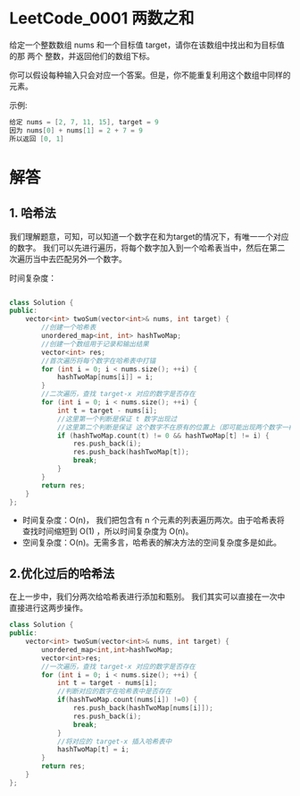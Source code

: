 # LeetCode_0001 两数之和

给定一个整数数组 nums 和一个目标值 target，请你在该数组中找出和为目标值的那 两个 整数，并返回他们的数组下标。

你可以假设每种输入只会对应一个答案。但是，你不能重复利用这个数组中同样的元素。

示例:

```C++
给定 nums = [2, 7, 11, 15], target = 9
因为 nums[0] + nums[1] = 2 + 7 = 9
所以返回 [0, 1]
```

# 解答

## 1. 哈希法

我们理解题意，可知，可以知道一个数字在和为target的情况下，有唯一一个对应的数字。
我们可以先进行遍历，将每个数字加入到一个哈希表当中，然后在第二次遍历当中去匹配另外一个数字。

时间复杂度：

```C++

class Solution {
public:
    vector<int> twoSum(vector<int>& nums, int target) {
        //创建一个哈希表        
        unordered_map<int, int> hashTwoMap;
        //创建一个数组用于记录和输出结果
        vector<int> res;
        //首次遍历将每个数字在哈希表中打锚
        for (int i = 0; i < nums.size(); ++i) {
            hashTwoMap[nums[i]] = i;
        }
        //二次遍历，查找 target-x 对应的数字是否存在        
        for (int i = 0; i < nums.size(); ++i) {
            int t = target - nums[i];
            //这里第一个判断是保证 t 数字出现过
            //这里第二个判断是保证 这个数字不在原有的位置上（即可能出现两个数字一样的情况），这个细节非常重要！！！
            if (hashTwoMap.count(t) != 0 && hashTwoMap[t] != i) {
                res.push_back(i);
                res.push_back(hashTwoMap[t]);
                break;
            }
        }
        return res;
    }
};
```

* 时间复杂度：O(n)， 我们把包含有 n 个元素的列表遍历两次。由于哈希表将查找时间缩短到 O(1) ，所以时间复杂度为 O(n)。
* 空间复杂度：O(n)。无需多言，哈希表的解决方法的空间复杂度多是如此。

## 2.优化过后的哈希法

在上一步中，我们分两次给哈希表进行添加和甄别。
我们其实可以直接在一次中直接进行这两步操作。

```C++
class Solution {
public:
    vector<int> twoSum(vector<int>& nums, int target) {
        unordered_map<int,int>hashTwoMap;
        vector<int>res;
        //一次遍历，查找 target-x 对应的数字是否存在        
        for (int i = 0; i < nums.size(); ++i) {
            int t = target - nums[i];
            //判断对应的数字在哈希表中是否存在
            if(hashTwoMap.count(nums[i]) !=0) {
                res.push_back(hashTwoMap[nums[i]]);
                res.push_back(i);
                break;
            }
            //将对应的 target-x 插入哈希表中
            hashTwoMap[t] = i;
        }
        return res;
    }
};
```


